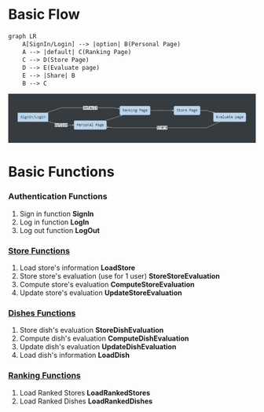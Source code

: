 # Basic Flow

```mermaid
graph LR
	A[SignIn/Login] --> |option| B(Personal Page)
	A --> |default| C(Ranking Page)
	C --> D(Store Page)
	D --> E(Evaluate page)
	E --> |Share| B
	B --> C
```

![image-20191104113606360](https://raw.githubusercontent.com/GourmetHunter/gourmethunter/master/document/image-20191104113606360.png)

# Basic Functions

### Authentication Functions

1. Sign in function **SignIn**
2. Log in function **LogIn**
3. Log out function **LogOut**

### [Store Functions]()

1. Load store's information **LoadStore**
2. Store store's evaluation (use for 1 user) **StoreStoreEvaluation**
3. Compute store's evaluation **ComputeStoreEvaluation**
4. Update store's evaluation **UpdateStoreEvaluation**

### [Dishes Functions]()

1. Store dish's evaluation **StoreDishEvaluation**
2. Compute dish's evaluation **ComputeDishEvaluation**
3. Update dish's evaluation **UpdateDishEvaluation**
4. Load dish's information **LoadDish**

### [Ranking Functions]()

1. Load Ranked Stores **LoadRankedStores**
2. Load Ranked Dishes **LoadRankedDishes**

